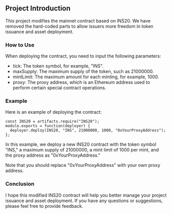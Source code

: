 ## Project Introduction

This project modifies the mainnet contract based on INS20. We have removed the hard-coded parts to allow issuers more freedom in token issuance and asset deployment.

### How to Use

When deploying the contract, you need to input the following parameters:

- tick: The token symbol, for example, "INS".
- maxSupply: The maximum supply of the token, such as 21000000.
- mintLimit: The maximum amount for each minting, for example, 1000.
- proxy: The proxy address, which is an Ethereum address used to perform certain special contract operations.

### Example
Here is an example of deploying the contract:
```
const INS20 = artifacts.require("INS20");
module.exports = function(deployer) {
  deployer.deploy(INS20, "INS", 21000000, 1000, "0xYourProxyAddress");
};
```
In this example, we deploy a new INS20 contract with the token symbol "INS," a maximum supply of 21000000, a mint limit of 1000 per mint, and the proxy address as "0xYourProxyAddress."

Note that you should replace "0xYourProxyAddress" with your own proxy address.

### Conclusion

I hope this modified INS20 contract will help you better manage your project issuance and asset deployment. If you have any questions or suggestions, please feel free to provide feedback.
